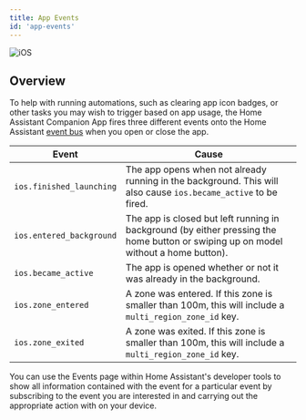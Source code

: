 ```yaml
---
title: App Events
id: 'app-events'
---
```


![iOS](/assets/apple.svg)

## Overview

To help with running automations, such as clearing app icon badges, or other tasks you may wish to trigger based on app usage, the Home Assistant Companion App fires three different events onto the Home Assistant [event bus](https://www.home-assistant.io/docs/configuration/events/) when you open or close the app.

| Event | Cause |
| ----- | ----- |
| `ios.finished_launching` | The app opens when not already running in the background. This will also cause `ios.became_active` to be fired. |
| `ios.entered_background` | The app is closed but left running in background (by either pressing the home button or swiping up on model without a home button). |
| `ios.became_active` | The app is opened whether or not it was already in the background. |
| `ios.zone_entered` | A zone was entered. If this zone is smaller than 100m, this will include a `multi_region_zone_id` key. |
| `ios.zone_exited` | A zone was exited. If this zone is smaller than 100m, this will include a `multi_region_zone_id` key. |

You can use the Events page within Home Assistant's developer tools to show all information contained with the event for a particular event by subscribing to the event you are interested in and carrying out the appropriate action with on your device.
